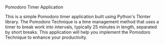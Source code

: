 Pomodoro Timer Application

This is a simple Pomodoro timer application built using Python's Tkinter library. The Pomodoro Technique is a time management method that uses a timer to break work into intervals, typically 25 minutes in length, separated by short breaks. This application will help you implement the Pomodoro Technique to enhance your productivity.


